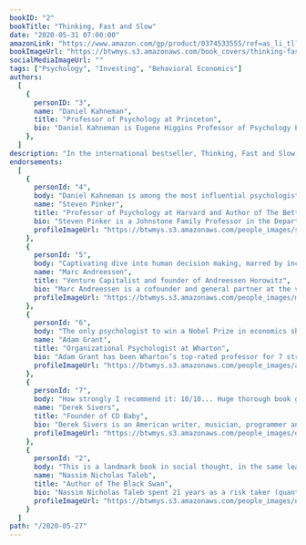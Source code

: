 ```yaml
---
bookID: "2"
bookTitle: "Thinking, Fast and Slow"
date: "2020-05-31 07:00:00"
amazonLink: "https://www.amazon.com/gp/product/0374533555/ref=as_li_tl?ie=UTF8&camp=1789&creative=9325&creativeASIN=0374533555&linkCode=as2&tag=btmysmarter-20&linkId=a27e0b99bd0e2169f6333749030b9b00"
bookImageUrl: "https://btwmys.s3.amazonaws.com/book_covers/thinking-fast-and-slow.jpg"
socialMediaImageUrl: ""
tags: ["Psychology", "Investing", "Behavioral Economics"]
authors:
  [
    {
      personID: "3",
      name: "Daniel Kahneman",
      title: "Professor of Psychology at Princeton",
      bio: "Daniel Kahneman is Eugene Higgins Professor of Psychology Emeritus at Princeton University and Professor of Psychology and Public Affairs Emeritus at Princeton's Woodrow Wilson School of Public and International Affairs. He received the 2002 Nobel Prize in Economic Sciences for his pioneering work with Amos Tversky on decision-making.",
    },
  ]
description: "In the international bestseller, Thinking, Fast and Slow, Daniel Kahneman, the renowned psychologist and winner of the Nobel Prize in Economics, takes us on a groundbreaking tour of the mind and explains the two systems that drive the way we think. System 1 is fast, intuitive, and emotional; System 2 is slower, more deliberative, and more logical. The impact of overconfidence on corporate strategies, the difficulties of predicting what will make us happy in the future, the profound effect of cognitive biases on everything from playing the stock market to planning our next vacation―each of these can be understood only by knowing how the two systems shape our judgments and decisions. Engaging the reader in a lively conversation about how we think, Kahneman reveals where we can and cannot trust our intuitions and how we can tap into the benefits of slow thinking. He offers practical and enlightening insights into how choices are made in both our business and our personal lives―and how we can use different techniques to guard against the mental glitches that often get us into trouble."
endorsements:
  [
    {
      personId: "4",
      body: "Daniel Kahneman is among the most influential psychologists in history and certainly the most important psychologist alive today... The appearance of Thinking, Fast and Slow is a major event.",
      name: "Steven Pinker",
      title: "Professor of Psychology at Harvard and Author of The Better Angels of our Nature",
      bio: "Steven Pinker is a Johnstone Family Professor in the Department of Psychology at Harvard University. He conducts research on language and cognition, writes for publications such as the New York Times, Time and The Atlantic, and is the author of ten books, including The Language Instinct, How the Mind Works, The Blank Slate, The Stuff of Thought, The Better Angels of Our Nature,The Sense of Style, and most recently, Enlightenment Now: The Case for Reason, Science, Humanism, and Progress.",
      profileImageUrl: "https://btwmys.s3.amazonaws.com/people_images/steven-pinker.jpg"
	},
	{
	  personId: "5",
      body: "Captivating dive into human decision making, marred by inclusion of several/many? psychology studies that fail to replicate. Will stand as a cautionary tale?",
      name: "Marc Andreessen",
      title: "Venture Capitalist and founder of Andreessen Horowitz",
      bio: "Marc Andreessen is a cofounder and general partner at the venture capital firm Andreessen Horowitz. He is an innovator and creator, one of the few to pioneer a software category used by more than a billion people and one of the few to establish multiple billion-dollar companies.  Marc co-created the highly influential Mosaic internet browser and co-founded Netscape, which later sold to AOL for $4.2 billion. He also co-founded Loudcloud, which as Opsware, sold to Hewlett-Packard for $1.6 billion. He later served on the board of Hewlett-Packard from 2008 to 2018.",
      profileImageUrl: "https://btwmys.s3.amazonaws.com/people_images/marc-andreessen.png"
	},
	{
	  personId: "6",
      body: "The only psychologist to win a Nobel Prize in economics showed us why our decisions go awry and common sense isn't common practice. His insights have been directly applicable to making better choices, avoiding unnecessary risks, and understanding ourselves",
      name: "Adam Grant",
      title: "Organizational Psychologist at Wharton",
      bio: "Adam Grant has been Wharton’s top-rated professor for 7 straight years. As an organizational psychologist, he is a leading expert on how we can find motivation and meaning, and live more generous and creative lives. He has been recognized as one of the world's 10 most influential management thinkers and Fortune's 40 under 40.",
      profileImageUrl: "https://btwmys.s3.amazonaws.com/people_images/adam-grant.png",
	},
	{
	  personId: "7",
      body: "How strongly I recommend it: 10/10... Huge thorough book gives a great overview of much of his work.",
      name: "Derek Sivers",
      title: "Founder of CD Baby",
      bio: "Derek Sivers is an American writer, musician, programmer and entrepreneur best known for being the founder and former president of CD Baby, an online CD store for independent musicians.[1] A professional musician since 1987, Sivers started CD Baby by accident in 1997 when he was selling his own CD on his website, and friends asked if he could sell theirs, too. CD Baby went on to become the largest seller of independent music on the web, with over $100M in sales for over 150,000 musician clients.",
      profileImageUrl: "https://btwmys.s3.amazonaws.com/people_images/derek-sivers.jpg",
	},
	{
	  personId: "2",
      body: "This is a landmark book in social thought, in the same league as The Wealth of Nations by Adam Smith and The Interpretation of Dreams by Sigmund Freud.",
      name: "Nassim Nicholas Taleb",
	  title: "Author of The Black Swan",
	  bio: "Nassim Nicholas Taleb spent 21 years as a risk taker (quantitative  trader) before becoming a researcher in philosophical, mathematical and (mostly) practical problems with probability. Taleb is the author of a multivolume essay, the Incerto (The Black Swan, Fooled by Randomness, Antifragile, and Skin in the Game) covering broad facets of uncertainty. It has been published  into 41 languages.In addition to his trader life, Taleb has also written, as a backup of the Incerto, more than 70 scholarly papers in mathematical statistics, quantitative finance, statistical physics, philosophy, ethics, economics, & international affairs, around the notion of risk and probability  (grouped in the Technical Incerto ).  Taleb is currently Distinguished Professor of Risk Engineering at NYU's Tandon School of Engineering (only a quarter time position). His current focus is on the properties of systems that can handle disorder ('antifragile').Taleb refuses all honors and anything that 'turns knowledge into a spectator sport'.",
      profileImageUrl: "https://btwmys.s3.amazonaws.com/people_images/nassim-nicholas-taleb.png",
	}
  ]
path: "/2020-05-27"
---
```

